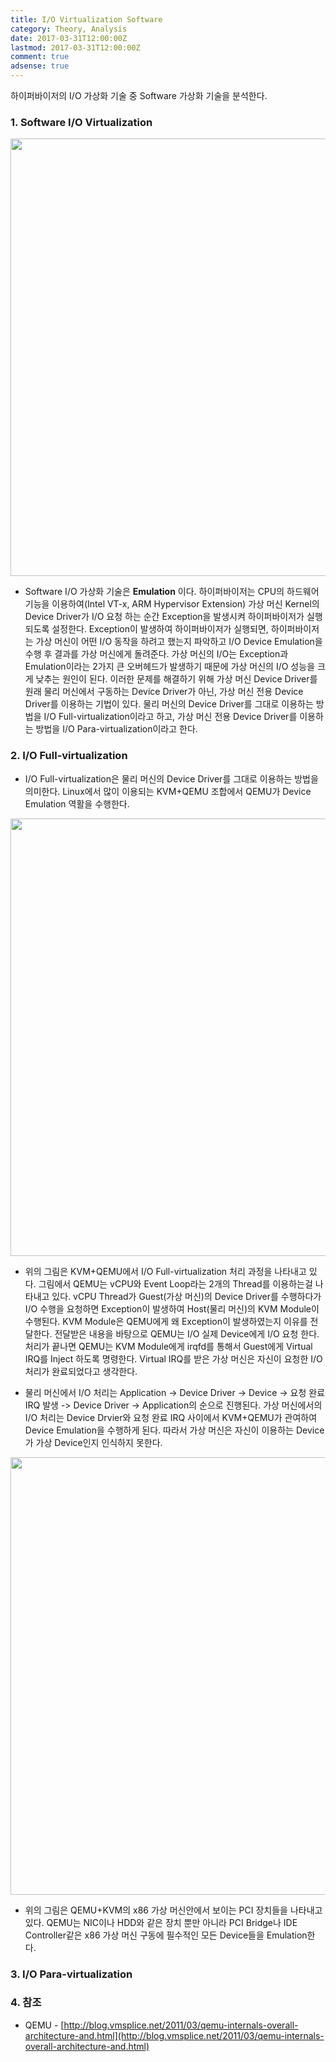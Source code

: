 ```yaml
---
title: I/O Virtualization Software
category: Theory, Analysis
date: 2017-03-31T12:00:00Z
lastmod: 2017-03-31T12:00:00Z
comment: true
adsense: true
---
```


하이퍼바이저의 I/O 가상화 기술 중 Software 가상화 기술을 분석한다.

### 1. Software I/O Virtualization

<img src="{{site.baseurl}}/images/theory_analysis/IO_Virtualization_Software/Software_IO_Virtualization.PNG" width="700px">

* Software I/O 가상화 기술은 **Emulation** 이다. 하이퍼바이저는 CPU의 하드웨어 기능을 이용하여(Intel VT-x, ARM Hypervisor Extension) 가상 머신 Kernel의 Device Driver가 I/O 요청 하는 순간 Exception을 발생시켜 하이퍼바이저가 실행되도록 설정한다. Exception이 발생하여 하이퍼바이저가 실행되면, 하이퍼바이저는 가상 머신이 어떤 I/O 동작을 하려고 했는지 파악하고 I/O Device Emulation을 수행 후 결과를 가상 머신에게 돌려준다. 가상 머신의 I/O는 Exception과 Emulation이라는 2가지 큰 오버헤드가 발생하기 때문에 가상 머신의 I/O 성능을 크게 낮추는 원인이 된다. 이러한 문제를 해결하기 위해 가상 머신 Device Driver를 원래 물리 머신에서 구동하는 Device Driver가 아닌, 가상 머신 전용 Device Driver를 이용하는 기법이 있다. 물리 머신의 Device Driver를 그대로 이용하는 방법을 I/O Full-virtualization이라고 하고, 가상 머신 전용 Device Driver를 이용하는 방법을 I/O Para-virtualization이라고 한다.

### 2. I/O Full-virtualization

* I/O Full-virtualization은 물리 머신의 Device Driver를 그대로 이용하는 방법을 의미한다. Linux에서 많이 이용되는 KVM+QEMU 조합에서 QEMU가 Device Emulation 역활을 수행한다.

<img src="{{site.baseurl}}/images/theory_analysis/IO_Virtualization_Software/KVM_QEMU_IO_Process.PNG" width="700px">

* 위의 그림은 KVM+QEMU에서 I/O Full-virtualization 처리 과정을 나타내고 있다. 그림에서 QEMU는 vCPU와 Event Loop라는 2개의 Thread를 이용하는걸 나타내고 있다. vCPU Thread가 Guest(가상 머신)의 Device Driver를 수행하다가 I/O 수행을 요청하면 Exception이 발생하여 Host(물리 머신)의 KVM Module이 수행된다. KVM Module은 QEMU에게 왜 Exception이 발생하였는지 이유를 전달한다. 전달받은 내용을 바탕으로 QEMU는 I/O 실제 Device에게 I/O 요청 한다. 처리가 끝나면 QEMU는 KVM Module에게 irqfd를 통해서 Guest에게 Virtual IRQ를 Inject 하도록 명령한다. Virtual IRQ를 받은 가상 머신은 자신이 요청한 I/O 처리가 완료되었다고 생각한다.

* 물리 머신에서 I/O 처리는 Application -> Device Driver -> Device -> 요청 완료 IRQ 발생 -> Device Driver -> Application의 순으로 진행된다. 가상 머신에서의 I/O 처리는 Device Drvier와 요청 완료 IRQ 사이에서 KVM+QEMU가 관여하여 Device Emulation을 수행하게 된다. 따라서 가상 머신은
자신이 이용하는 Device가 가상 Device인지 인식하지 못한다.

<img src="{{site.baseurl}}/images/theory_analysis/IO_Virtualization_Software/KVM_QEMU_Device.PNG" width="700px">

* 위의 그림은 QEMU+KVM의 x86 가상 머신안에서 보이는 PCI 장치들을 나타내고 있다. QEMU는 NIC이나 HDD와 같은 장치 뿐만 아니라 PCI Bridge나 IDE Controller같은 x86 가상 머신 구동에 필수적인 모든 Device들을 Emulation한다.

### 3. I/O Para-virtualization


### 4. 참조
* QEMU - [http://blog.vmsplice.net/2011/03/qemu-internals-overall-architecture-and.html](http://blog.vmsplice.net/2011/03/qemu-internals-overall-architecture-and.html)
